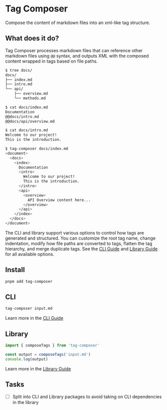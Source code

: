 # Tag Composer

Compose the content of markdown files into an xml-like tag structure.

## What does it do?

Tag Composer processes markdown files that can reference other markdown files using `@@` syntax, and outputs XML with the composed content wrapped in tags based on file paths.

```bash
$ tree docs/
docs/
├── index.md
├── intro.md
└── api/
    ├── overview.md
    └── methods.md
```

```bash
$ cat docs/index.md
Documentation
@@docs/intro.md
@@docs/api/overview.md
```

```bash
$ cat docs/intro.md
Welcome to our project!
This is the introduction.
```

```bash
$ tag-composer docs/index.md
<document>
  <docs>
    <index>
      Documentation
      <intro>
        Welcome to our project!
        This is the introduction.
      </intro>
      <api>
        <overview>
          API Overview content here...
        </overview>
      </api>
    </index>
  </docs>
</document>
```

The CLI and library support various options to control how tags are generated and structured. You can customize the root tag name, change indentation, modify how file paths are converted to tags, flatten the tag hierarchy, and merge duplicate tags. See the [CLI Guide](./cli.md) and [Library Guide](./lib.md) for all available options.

## Install

```bash
pnpm add tag-composer
```

## CLI

```bash
tag-composer input.md
```

Learn more in the [CLI Guide](./cli.md)

## Library

```javascript
import { composeTags } from 'tag-composer'

const output = composeTags('input.md')
console.log(output)
```

Learn more in the [Library Guide](./lib.md)

## Tasks

- [ ] Split into CLI and Library packages to avoid taking on CLI dependencies in the library
